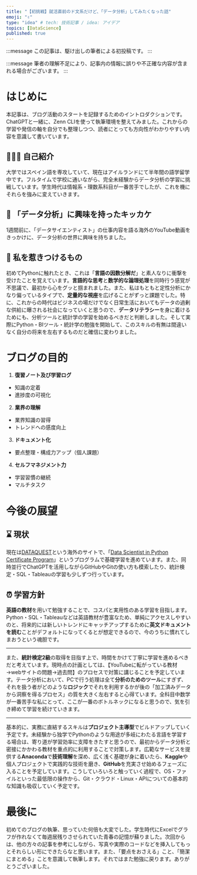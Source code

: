 ```yaml
---
title: "【初挑戦】就活直前のド文系だけど、「データ分析」してみたくなった話"
emoji: "✌"
type: "idea" # tech: 技術記事 / idea: アイデア
topics: [DataScience]
published: true
---
```

:::message
この記事は、駆け出しの筆者による初投稿です。
:::

:::message
筆者の理解不足により、記事内の情報に誤りや不正確な内容が含まれる場合がございます。
:::

# はじめに

本記事は、ブログ活動のスタートを記録するためのイントロダクションです。ChatGPTと一緒に、Zenn CLIを使って執筆環境を整えてみました。これからの学習や発信の軸を自分でも整理しつつ、読者にとっても方向性がわかりやすい内容を意識して書いています。

🙋🏽‍♂️ **自己紹介**
----
大学ではスペイン語を専攻していて、現在はアイルランドにて半年間の語学留学中です。フルタイムで学校に通いながら、完全未経験からデータ分析の学習に挑戦しています。学生時代は情報系・理数系科目が一番苦手でしたが、これを機にそれらを強みに変えていきます。

🔎 **「データ分析」に興味を持ったキッカケ**
----
1週間前に、「データサイエンティスト」の仕事内容を語る海外のYouTube動画をきっかけに、データ分析の世界に興味を持ちました。

🧲 **私を惹きつけるもの**
----
初めてPythonに触れたとき、これは「**言語の因数分解だ**」と素人なりに衝撃を受けたことを覚えています。**言語的な思考**と**数学的な論理処理**を同時行う感覚が不思議で、最初から心をグッと掴まれました。また、私はもともと定性分析にかなり偏っているタイプで、**定量的な視座**を広げることがずっと課題でした。特に、これからの時代はビジネスの場だけでなく日常生活においてもデータの過剰な供給に曝される社会になっていくと思うので、**データリテラシー**を身に着けるためにも、分析ツールと統計学の学習を始めるべきだと判断しました。そして実際にPython・BIツール・統計学の勉強を開始して、このスキルの有無は間違いなく自分の将来を左右するものだと確信に変わりました。


# ブログの目的
 1. **復習ノート及び学習ログ**
- 知識の定着
- 進捗度の可視化

 2. **業界の理解**
- 業界知識の習得
- トレンドへの感度向上

 3. **ドキュメント化** 
- 要点整理・構成力アップ（個人課題）

 4. **セルフマネジメント力**
- 学習習慣の継続
- マルチタスク


# 今後の展望

⌛ **現状**
----
現在は[DATAQUEST](https://www.dataquest.io/)という海外のサイトで、「[Data Scientist in Python Certificate Program](https://www.dataquest.io/path/data-scientist/)」というプログラムで基礎学習を進めています。また、同時並行でChatGPTを活用しながらGitHubやGitの使い方も模索したり、統計検定・SQL・Tableauの学習も少しずつ行っています。

⏰ **学習方針**
----
**英語の教材**を用いて勉強することで、コスパと実用性のある学習を目指します。
Python・SQL・Tableauなどは英語教材が豊富なため、単純にアクセスしやすいのと、将来的には新しいトレンドにキャッチアップするために**英文ドキュメントを読む**ことがデフォルトになってくるとが想定できるので、今のうちに慣れてしまおうという魂胆です。

---

また、**統計検定2級**の取得を目指す上で、時間をかけて丁寧に学習を進めるべきだと考えています。現時点の計画としては、【YouTubeに転がっている教材→webサイトの問題→過去問】のプロセスで対策に講じることを予定しています。テータ分析において、PCで行う処理は全て**分析のためのツール**にすぎず、それを扱う者がどのような**ロジック**でそれを利用するかが後の「加工済みデータから洞察を得るプロセス」の質を大きく左右すると心得ています。全科目中数学が一番苦手な私にとって、ここが一番のボトルネックになると思うので、気を引き締めて学習を続けていきます。

---

基本的に、実務に直結するスキルは**プロジェクト主導型**でビルドアップしていく予定です。未経験から独学でPythonのような用途が多岐にわたる言語を学習する場合は、寄り道が学習効率に支障をきたすと思うので、最初からデータ分析と密接にかかわる教材を重点的に利用することで対策します。広範なサービスを提供する**Anaconda**で**技術理解**を深め、広く浅く基礎が身に着いたら、**Kaggle**や個人プロジェクトで実践的な技術を磨き、**GitHub**を充実させ始めるフェーズに入ることを予定しています。こうしていろいろと触っていく過程で、OS・ファイルといった最低限の操作から、Git・クラウド・Linux・APIについての基本的な知識も吸収していく予定です。

# 最後に
初めてのブログの執筆、思っていた何倍も大変でした。学生時代にExcelでグラフが作れなくて毎週居残りさせられていた青春の記憶が蘇りました。次回からは、他の方々の記事を参考にしながら、写真や実際のコードなどを挿入してもっとそれらしい形にできたらなと思います。また、「要点をおさえる」こと、「簡潔にまとめる」ことを意識して執筆します。それではまた勉強に戻ります。ありがとうございました。